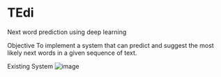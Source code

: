 # TEdi
Next word prediction using deep learning

Objective
To implement a system that can predict and suggest the most likely next words in a given sequence of text.

Existing System
![image](https://github.com/Abdul-Rahman-26/TEdi/assets/113432797/245d170c-6455-4f0c-b4ed-392ceb821684)
